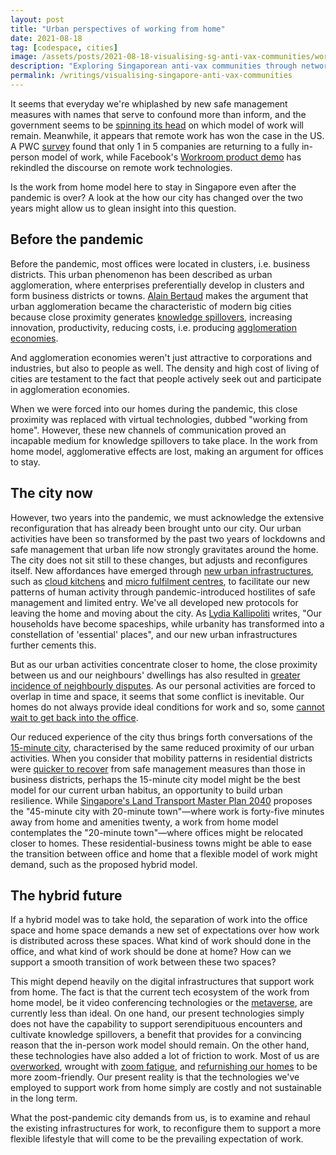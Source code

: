 ```yaml
---
layout: post
title: "Urban perspectives of working from home"
date: 2021-08-18
tag: [codespace, cities]
image: /assets/posts/2021-08-18-visualising-sg-anti-vax-communities/word_network_B.png
description: "Exploring Singaporean anti-vax communities through network visualisation."
permalink: /writings/visualising-singapore-anti-vax-communities
---
```


It seems that everyday we're whiplashed by new safe management measures with names that serve to confound more than inform, and the government seems to be [spinning its head](https://www.straitstimes.com/singapore/health/back-to-the-office-from-aug-19-but-hybrid-work-is-here-to-stay) on which model of work will remain. Meanwhile, it appears that remote work has won the case in the US. A PWC [survey](https://www.pwc.com/us/en/library/pulse-survey/future-of-work.html) found that only 1 in 5 companies are returning to a fully in-person model of work, while Facebook's [Workroom product demo](https://venturebeat.com/2021/08/19/facebook-unveils-horizon-workrooms-for-remote-co-working-in-vr/) has rekindled the discourse on remote work technologies.

Is the work from home model here to stay in Singapore even after the pandemic is over? A look at the how our city has changed over the two years might allow us to glean insight into this question.

## Before the pandemic

Before the pandemic, most offices were located in clusters, i.e. business districts. This urban phenomenon has been described as urban agglomeration, where enterprises preferentially develop in clusters and form business districts or towns. [Alain Bertaud](https://mitpress.mit.edu/books/order-without-design) makes the argument that urban agglomeration became the characteristic of modern big cities because close proximity generates [knowledge spillovers](https://en.wikipedia.org/wiki/Knowledge_spillover), increasing innovation, productivity, reducing costs, i.e. producing [agglomeration economies](https://en.wikipedia.org/wiki/Economies_of_agglomeration).

And agglomeration economies weren't just attractive to corporations and industries, but also to people as well. The density and high cost of living of cities are testament to the fact that people actively seek out and participate in agglomeration economies.

When we were forced into our homes during the pandemic, this close proximity was replaced with virtual technologies, dubbed "working from home". However, these new channels of communication proved an incapable medium for knowledge spillovers to take place. In the work from home model, agglomerative effects are lost, making an argument for offices to stay.

## The city now

However, two years into the pandemic, we must acknowledge the extensive reconfiguration that has already been brought unto our city. Our urban activities have been so transformed by the past two years of lockdowns and safe management that urban life now strongly gravitates around the home. The city does not sit still to these changes, but adjusts and reconfigures itself. New affordances have emerged through [new urban infrastructures](https://www.channelnewsasia.com/singapore/infocus-e-commerce-online-shopping-urban-planning-delivery-singapore-2109426), such as [cloud kitchens](https://asia.nikkei.com/Business/Food-Beverage/Asia-s-cloud-kitchens-expect-delivery-boom-to-outlast-COVID) and [micro fulfilment centres](https://www.channelnewsasia.com/singapore/autonomous-robot-delivery-punggol-imda-otsaw-camello-321246), to facilitate our new patterns of human activity through pandemic-introduced hostilites of safe management and limited entry. We've all developed new protocols for leaving the home and moving about the city. As [Lydia Kallipoliti](https://www.e-flux.com/architecture/at-the-border/325754/zoom-in-zoom-out/) writes, "Our households have become spaceships, while urbanity has transformed into a constellation of 'essential' places", and our new urban infrastructures further cements this.

But as our urban activities concentrate closer to home, the close proximity between us and our neighbours' dwellings has also resulted in [greater incidence of neighbourly disputes](https://www.channelnewsasia.com/singapore/neighbour-disputes-comunity-mediation-compulsory-review-252606). As our personal activities are forced to overlap in time and space, it seems that some conflict is inevitable. Our homes do not always provide ideal conditions for work and so, some [cannot wait to get back into the office](https://www.channelnewsasia.com/commentary/work-from-home-stress-back-to-office-covid-19-1981786).

Our reduced experience of the city thus brings forth conversations of the [15-minute city](https://en.wikipedia.org/wiki/15_minute_city), characterised by the same reduced proximity of our urban activities. When you consider that mobility patterns in residential districts were [quicker to recover](https://ual.sg/post/2021/05/31/impact-of-the-pandemic-on-bus-ridership-in-singapore/) from safe management measures than those in business districts, perhaps the 15-minute city model might be the best model for our current urban habitus, an opportunity to build urban resilience. While [Singapore's Land Transport Master Plan 2040](https://www.channelnewsasia.com/singapore/45-minute-city-20-minute-towns-land-transport-master-plan-2040-906091) proposes the "45-minute city with 20-minute town"—where work is forty-five minutes away from home and amenities twenty, a work from home model contemplates the "20-minute town"—where offices might be relocated closer to homes. These residential-business towns might be able to ease the transition between office and home that a flexible model of work might demand, such as the proposed hybrid model.

## The hybrid future

If a hybrid model was to take hold, the separation of work into the office space and home space demands a new set of expectations over how work is distributed across these spaces. What kind of work should done in the office, and what kind of work should be done at home? How can we support a smooth transition of work between these two spaces?

This might depend heavily on the digital infrastructures that support work from home. The fact is that the current tech ecosystem of the work from home model, be it video conferencing technologies or the [metaverse](https://www.theverge.com/22588022/mark-zuckerberg-facebook-ceo-metaverse-interview), are currently less than ideal. On one hand, our present technologies simply does not have the capability to support serendipituous encounters and cultivate knowledge spillovers, a benefit that provides for a convincing reason that the in-person work model should remain. On the other hand, these technologies have also added a lot of friction to work. Most of us are [overworked](https://www.channelnewsasia.com/commentary/coronavirus-covid-19-remote-work-from-home-burnout-stress-tips-765771), wrought with [zoom fatigue](https://theconvivialsociety.substack.com/p/a-theory-of-zoom-fatigue/), and [refurnishing our homes](https://www.eurozine.com/the-anatomy-of-zoom-fatigue/) to be more zoom-friendly. Our present reality is that the technologies we've employed to support work from home simply are costly and not sustainable in the long term.

What the post-pandemic city demands from us, is to examine and rehaul the existing infrastructures for work, to reconfigure them to support a more flexible lifestyle that will come to be the prevailing expectation of work.
